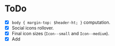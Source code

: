 # ToDo

- [x] `body { margin-top: $header-ht; }` computation.
- [x] Social icons rollover.
- [x] Final icon sizes (`Icon--small` and `Icon--medium`).
- [x] Add <title> attr. to `.svg` files.
- [x] Refactor `.header` according to layout rules.
- [x] Remove minima theme styles (CSS).
- [ ] Remove minima theme?
- [ ] Mobile styles (responsive).
- [ ] Clean up none-used CSS (commented code).
- [ ] Add `is-active` class to menu items: https://help.shopify.com/themes/liquid/filters/html-filters#script_tag
- [ ] Change default locale from EN to ES.
- [ ] Move collections to specific folder: https://jekyllrb.com/docs/collections/
- [ ] Autoprefixer.
- [ ] CSS minification.
- [ ] Replace `.icon--small` and `.icon--large` icons and sizes (take a look at
  `_icons.scss`).
- [ ] Remove none used font faces (if any).
- [ ] Remove vendor-prefixes from `@mixin gradient-vertical`?
- [ ] Check printed version.
- [ ] Create new admin user (Rut): https://fricandorostisseria.admin.datocms.com/admin/users
